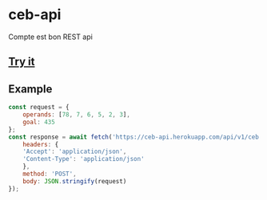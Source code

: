 # ceb-api

Compte est bon REST api

## [Try it](https://ceb-ui.herokuapp.com)

## Example

```js
const request = {
    operands: [78, 7, 6, 5, 2, 3],
    goal: 435
};
const response = await fetch('https://ceb-api.herokuapp.com/api/v1/ceb', {
    headers: {
    'Accept': 'application/json',
    'Content-Type': 'application/json'
    },
    method: 'POST',
    body: JSON.stringify(request)
});
```